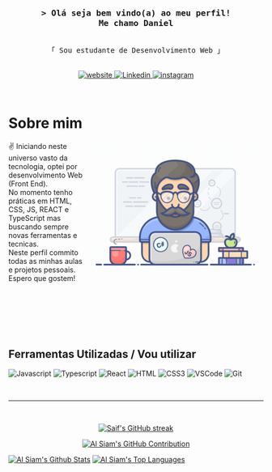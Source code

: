 <!-- Intro  -->
<h3 align="center">
        <samp>&gt; Olá seja bem vindo(a) ao meu perfil!<br>
                <b>Me chamo Daniel</b>
        </samp>
</h3>


<p align="center"> 
  <samp>
    <br>
    「 Sou estudante de Desenvolvimento Web 」
    <br>
    <br>
  </samp>
</p>

<p align="center">
 <a href="#" target="blank">
  <img src="https://img.shields.io/badge/Website-DC143C?style=for-the-badge&logo=medium&logoColor=white" alt="website" />
 </a>
 <a href="https://www.linkedin.com/in/daniel-carvalho-aaa19b23a/" target="_blank">
  <img src="https://img.shields.io/badge/LinkedIn-0077B5?style=for-the-badge&logo=linkedin&logoColor=white" alt="Linkedin"/>
 </a>
 <!-- <a href="https://dev.to/alsiam" target="_blank">
  <img src="https://img.shields.io/badge/dev.to-0A0A0A?style=for-the-badge&logo=dev.to&logoColor=white" alt="alsiam" />
 </a> -->
 <!-- <a href="https://twitter.com/_alsiam" target="_blank">
  <img src="https://img.shields.io/badge/Twitter-1DA1F2?style=for-the-badge&logo=twitter&logoColor=white" />
 </a> -->
 <a href="https://www.instagram.com/danielwcarvalho/" target="_blank">
  <img src="https://img.shields.io/badge/Instagram-fe4164?style=for-the-badge&logo=instagram&logoColor=white" alt="instagram" />
 </a> 
 <!-- <a href="https://facebook.com/alsiam.dev" target="_blank">
  <img src="https://img.shields.io/badge/Facebook-20BEFF?&style=for-the-badge&logo=facebook&logoColor=white" alt="alsiam"  />
  </a>  -->
</p>
<br />

<!-- About Section -->
 # Sobre mim
 
<p>
 <img align="right" width="350" src="./e1f3413bf5036045713341394f617225.gif" alt="Coding gif" />
  
 ✌️ Iniciando neste universo vasto da tecnologia, optei por desenvolvimento Web (Front End). <br> No momento tenho práticas em HTML, CSS, JS, REACT e TypeScript mas buscando sempre novas ferramentas e tecnicas. <br> Neste perfil commito todas as minhas aulas e projetos pessoais. Espero que gostem!<br/><br/>
</p>
<br/>
<br/>
<br/>
<br>

## Ferramentas Utilizadas / Vou utilizar

![Javascript](https://img.shields.io/badge/Javascript-F0DB4F?style=for-the-badge&labelColor=black&logo=javascript&logoColor=F0DB4F)
![Typescript](https://img.shields.io/badge/Typescript-007acc?style=for-the-badge&labelColor=black&logo=typescript&logoColor=007acc)
![React](https://img.shields.io/badge/-React-61DBFB?style=for-the-badge&labelColor=black&logo=react&logoColor=61DBFB)
![HTML](https://img.shields.io/badge/HTML5-E34F26?style=for-the-badge&logo=html5&logoColor=white)
![CSS3](https://img.shields.io/badge/CSS3-1572B6?style=for-the-badge&logo=css3&logoColor=white)
![VSCode](https://img.shields.io/badge/Visual_Studio-0078d7?style=for-the-badge&logo=visual%20studio&logoColor=white)
![Git](https://img.shields.io/badge/Git-F05032?style=for-the-badge&logo=git&logoColor=white)

<br/>
<hr/>
<br/>

<p align="center">
  <a href="https://github.com/Daniel-W-Carvalho/daniel-w-carvalho">
    <img src="https://github-readme-streak-stats.herokuapp.com/?user=Daniel-W-Carvalho&theme=radical&border=7F3FBF&background=0D1117" alt="Saif's GitHub streak"/>
  </a>
</p>

<p align="center">
  <a href="https://github.com/Daniel-W-Carvalho/daniel-w-carvalho">
    <img src="https://github-profile-summary-cards.vercel.app/api/cards/profile-details?username=Daniel-W-Carvalho&theme=radical" alt="Al Siam's GitHub Contribution"/>
  </a>
</p>

<a> 
  <a href="https://github.com/Daniel-W-Carvalho/daniel-w-carvalho"><img alt="Al Siam's Github Stats" src="https://denvercoder1-github-readme-stats.vercel.app/api?username=Daniel-W-Carvalho&show_icons=true&count_private=true&theme=react&border_color=7F3FBF&bg_color=0D1117&title_color=F85D7F&icon_color=F8D866" height="192px" width="49.5%"/></a>
  <a href="https://github.com/Daniel-W-Carvalho/daniel-w-carvalho"><img alt="Al Siam's Top Languages" src="https://denvercoder1-github-readme-stats.vercel.app/api/top-langs/?username=Daniel-W-Carvalho&langs_count=8&layout=compact&theme=react&border_color=7F3FBF&bg_color=0D1117&title_color=F85D7F&icon_color=F8D866" height="192px" width="49.5%"/></a>
  <br/>
</a>
